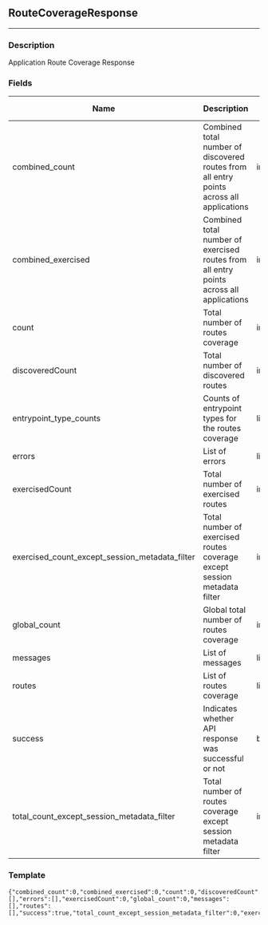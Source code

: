 ## RouteCoverageResponse
---
### Description
Application Route Coverage Response
### Fields
| Name | Description | Type | Allowed Values | Required |
| ---- | ----------- | ---- | -------------- | -------- |
| combined_count | Combined total number of discovered routes from all entry points across all applications | integer |  | false |
| combined_exercised | Combined total number of exercised routes from all entry points across all applications | integer |  | false |
| count | Total number of routes coverage | integer |  | false |
| discoveredCount | Total number of discovered routes | integer |  | false |
| entrypoint_type_counts | Counts of entrypoint types for the routes coverage | list |  | false |
| errors | List of errors | list |  | false |
| exercisedCount | Total number of exercised routes | integer |  | false |
| exercised_count_except_session_metadata_filter | Total number of exercised routes coverage except session metadata filter | integer |  | false |
| global_count | Global total number of routes coverage | integer |  | false |
| messages | List of messages | list |  | false |
| routes | List of routes coverage | list |  | false |
| success | Indicates whether API response was successful or not | boolean |  | false |
| total_count_except_session_metadata_filter | Total number of routes coverage except session metadata filter | integer |  | false |
### Template
```
{"combined_count":0,"combined_exercised":0,"count":0,"discoveredCount":0,"entrypoint_type_counts":[],"errors":[],"exercisedCount":0,"global_count":0,"messages":[],"routes":[],"success":true,"total_count_except_session_metadata_filter":0,"exercised_count_except_session_metadata_filter":0}
```

